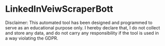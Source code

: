 # LinkedInVeiwScraperBott
Disclaimer: This automated tool has been designed and programmed to serve as an educational purpose only. I hereby declare that, I do not collect and store any data, and do not carry any responsibility if the tool is used in a way violating the GDPR.
